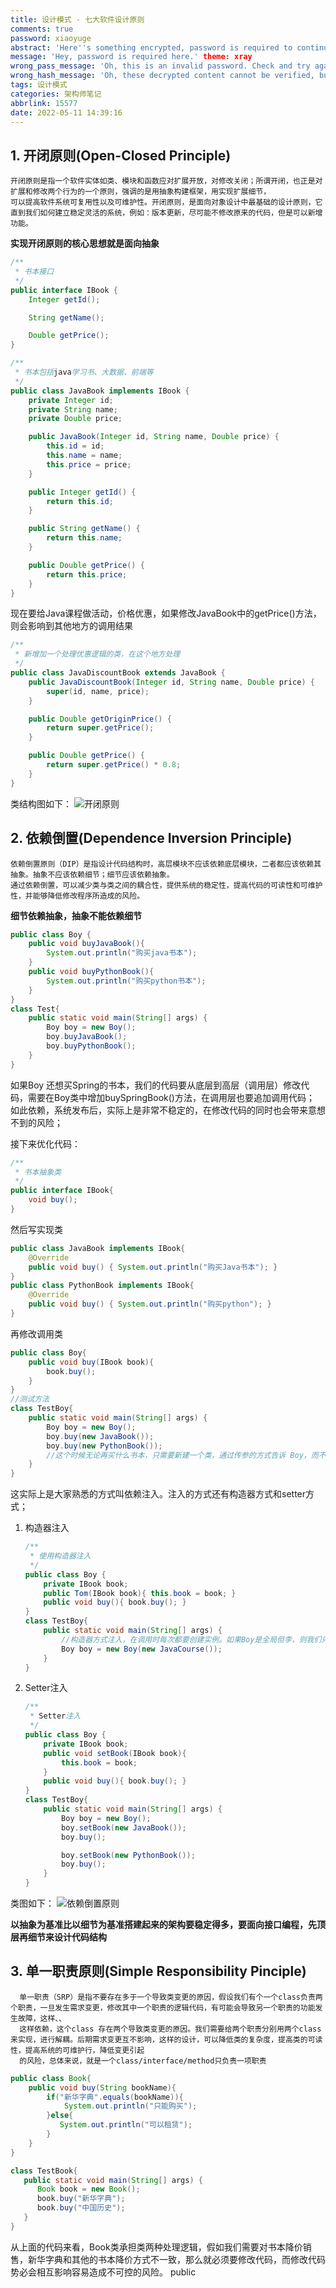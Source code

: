 ```yaml
---
title: 设计模式 - 七大软件设计原则 
comments: true 
password: xiaoyuge 
abstract: 'Here''s something encrypted, password is required to continue reading.' 
message: 'Hey, password is required here.' theme: xray 
wrong_pass_message: 'Oh, this is an invalid password. Check and try again, please.' 
wrong_hash_message: 'Oh, these decrypted content cannot be verified, but you can still have a look.' 
tags: 设计模式 
categories: 架构师笔记 
abbrlink: 15577 
date: 2022-05-11 14:39:16
---
```


## 1. 开闭原则(Open-Closed Principle)

    开闭原则是指一个软件实体如类、模块和函数应对扩展开放，对修改关闭；所谓开闭，也正是对扩展和修改两个行为的一个原则，强调的是用抽象构建框架，用实现扩展细节，
    可以提高软件系统可复用性以及可维护性。开闭原则，是面向对象设计中最基础的设计原则，它直到我们如何建立稳定灵活的系统，例如：版本更新，尽可能不修改原来的代码，但是可以新增功能。

**实现开闭原则的核心思想就是面向抽象**

```java
/**
 * 书本接口
 */
public interface IBook {
    Integer getId();

    String getName();

    Double getPrice();
}

/**
 * 书本包括java学习书、大数据、前端等
 */
public class JavaBook implements IBook {
    private Integer id;
    private String name;
    private Double price;

    public JavaBook(Integer id, String name, Double price) {
        this.id = id;
        this.name = name;
        this.price = price;
    }

    public Integer getId() {
        return this.id;
    }

    public String getName() {
        return this.name;
    }

    public Double getPrice() {
        return this.price;
    }
}
```

现在要给Java课程做活动，价格优惠，如果修改JavaBook中的getPrice()方法，则会影响到其他地方的调用结果

```java
/**
 * 新增加一个处理优惠逻辑的类，在这个地方处理
 */
public class JavaDiscountBook extends JavaBook {
    public JavaDiscountBook(Integer id, String name, Double price) {
        super(id, name, price);
    }

    public Double getOriginPrice() {
        return super.getPrice();
    }

    public Double getPrice() {
        return super.getPrice() * 0.8;
    }
}
```
类结构图如下：
![开闭原则](./design-principle/1.png)

## 2. 依赖倒置(Dependence Inversion Principle)
    依赖倒置原则（DIP）是指设计代码结构时，高层模块不应该依赖底层模块，二者都应该依赖其抽象。抽象不应该依赖细节；细节应该依赖抽象。
    通过依赖倒置，可以减少类与类之间的耦合性，提供系统的稳定性，提高代码的可读性和可维护性，并能够降低修改程序所造成的风险。

**细节依赖抽象，抽象不能依赖细节**
```java
public class Boy {
    public void buyJavaBook(){
        System.out.println("购买java书本");
    }
    public void buyPythonBook(){
        System.out.println("购买python书本");
    }
}
class Test{
    public static void main(String[] args) {
        Boy boy = new Boy();
        boy.buyJavaBook();
        boy.buyPythonBook();
    }
}
```
如果Boy 还想买Spring的书本，我们的代码要从底层到高层（调用层）修改代码，需要在Boy类中增加buySpringBook()方法，在调用层也要追加调用代码；
如此依赖，系统发布后，实际上是非常不稳定的，在修改代码的同时也会带来意想不到的风险；

接下来优化代码：
```java
/**
 * 书本抽象类
 */
public interface IBook{
    void buy();
}
```
然后写实现类
```java
public class JavaBook implements IBook{
    @Override 
    public void buy() { System.out.println("购买Java书本"); }
}
public class PythonBook implements IBook{
    @Override
    public void buy() { System.out.println("购买python"); }
}
```
再修改调用类
```java
public class Boy{
    public void buy(IBook book){
        book.buy();
    }
}
//测试方法
class TestBoy{
    public static void main(String[] args) {
        Boy boy = new Boy();
        boy.buy(new JavaBook());
        boy.buy(new PythonBook());
        //这个时候无论再买什么书本，只需要新建一个类，通过传参的方式告诉 Boy，而不需要修改底层代码
    }
}
```
这实际上是大家熟悉的方式叫依赖注入。注入的方式还有构造器方式和setter方式；
1. 构造器注入
    ```java
    /**
     * 使用构造器注入
     */
    public class Boy { 
        private IBook book; 
        public Tom(IBook book){ this.book = book; }
        public void buy(){ book.buy(); } 
    }
    class TestBoy{
        public static void main(String[] args) {
            //构造器方式注入，在调用时每次都要创建实例。如果Boy是全局但李，则我们只能选择setter方式
            Boy boy = new Boy(new JavaCourse());
        }
    }
    ```
   
2. Setter注入
    ```java
    /**
     * Setter注入
     */
    public class Boy { 
        private IBook book; 
        public void setBook(IBook book){
            this.book = book;
        }    
        public void buy(){ book.buy(); } 
    }
    class TestBoy{
        public static void main(String[] args) { 
            Boy boy = new Boy();
            boy.setBook(new JavaBook());
            boy.buy();
   
            boy.setBook(new PythonBook());
            boy.buy();
        }
    }
    ```
   
类图如下：
![依赖倒置原则](./design-principle/2.png)

**以抽象为基准比以细节为基准搭建起来的架构要稳定得多，要面向接口编程，先顶层再细节来设计代码结构**

## 3. 单一职责原则(Simple Responsibility Pinciple)
      单一职责（SRP）是指不要存在多于一个导致类变更的原因，假设我们有个一个class负责两个职责，一旦发生需求变更，修改其中一个职责的逻辑代码，有可能会导致另一个职责的功能发生故障，这样、、
      这样依赖，这个class 存在两个导致类变更的原因。我们需要给两个职责分别用两个class来实现，进行解耦。后期需求变更互不影响，这样的设计，可以降低类的复杂度，提高类的可读性，提高系统的可维护行，降低变更引起
      的风险，总体来说，就是一个class/interface/method只负责一项职责

```java
public class Book{
    public void buy(String bookName){
        if("新华字典".equals(bookName)){
            System.out.println("只能购买");
        }else{
           System.out.println("可以租赁");
        }
    }
}

class TestBook{
   public static void main(String[] args) {
      Book book = new Book();
      book.buy("新华字典");
      book.buy("中国历史");
   }
}
```
从上面的代码来看，Book类承担类两种处理逻辑，假如我们需要对书本降价销售，新华字典和其他的书本降价方式不一致，那么就必须要修改代码，而修改代码势必会相互影响容易造成不可控的风险。
public 

